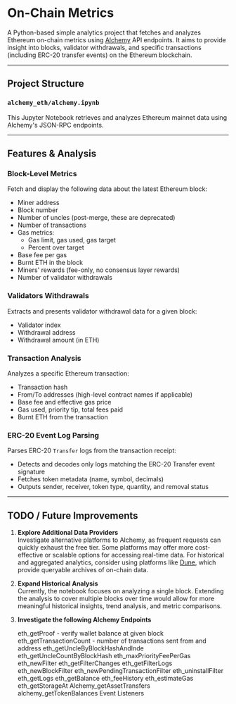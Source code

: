 # On-Chain Metrics

A Python-based simple analytics project that fetches and analyzes Ethereum on-chain metrics using [Alchemy](https://www.alchemy.com/) API endpoints. It aims to provide insight into blocks, validator withdrawals, and specific transactions (including ERC-20 transfer events) on the Ethereum blockchain.

---

## Project Structure

### `alchemy_eth/alchemy.ipynb`
This Jupyter Notebook retrieves and analyzes Ethereum mainnet data using Alchemy's JSON-RPC endpoints.

---

## Features & Analysis

### Block-Level Metrics
Fetch and display the following data about the latest Ethereum block:

- Miner address  
- Block number  
- Number of uncles (post-merge, these are deprecated)  
- Number of transactions  
- Gas metrics:  
  - Gas limit, gas used, gas target  
  - Percent over target  
- Base fee per gas  
- Burnt ETH in the block  
- Miners' rewards (fee-only, no consensus layer rewards)  
- Number of validator withdrawals  

### Validators Withdrawals
Extracts and presents validator withdrawal data for a given block:

- Validator index  
- Withdrawal address  
- Withdrawal amount (in ETH)  

### Transaction Analysis
Analyzes a specific Ethereum transaction:

- Transaction hash  
- From/To addresses (high-level contract names if applicable)  
- Base fee and effective gas price  
- Gas used, priority tip, total fees paid  
- Burnt ETH from the transaction  

### ERC-20 Event Log Parsing
Parses ERC-20 `Transfer` logs from the transaction receipt:

- Detects and decodes only logs matching the ERC-20 Transfer event signature  
- Fetches token metadata (name, symbol, decimals)  
- Outputs sender, receiver, token type, quantity, and removal status  

---

## TODO / Future Improvements

1. **Explore Additional Data Providers**  
   Investigate alternative platforms to Alchemy, as frequent requests can quickly exhaust the free tier. Some platforms may offer more cost-effective or scalable options for accessing real-time data. For historical and aggregated analytics, consider using platforms like [Dune](https://dune.com/), which provide queryable archives of on-chain data.

2. **Expand Historical Analysis**  
   Currently, the notebook focuses on analyzing a single block. Extending the analysis to cover multiple blocks over time would allow for more meaningful historical insights, trend analysis, and metric comparisons.

2. **Investigate the following Alchemy Endpoints**  

    eth_getProof - verify wallet balance at given block
    eth_getTransactionCount - number of transactions sent from and address
    eth_getUncleByBlockHashAndInde
    eth_getUncleCountByBlockHash
    eth_maxPriorityFeePerGas
    eth_newFilter
    eth_getFilterChanges
    eth_getFilterLogs
    eth_newBlockFilter
    eth_newPendingTransactionFilter
    eth_uninstallFilter
    eth_getLogs
    eth_getBalance
    eth_feeHistory
    eth_estimateGas
    eth_getStorageAt
    Alchemy_getAssetTransfers
    alchemy_getTokenBalances
    Event Listeners



